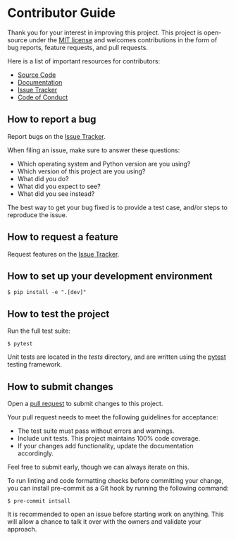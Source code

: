 # Contributor Guide

Thank you for your interest in improving this project.
This project is open-source under the [MIT license] and
welcomes contributions in the form of bug reports, feature requests, and pull requests.

Here is a list of important resources for contributors:

- [Source Code]
- [Documentation]
- [Issue Tracker]
- [Code of Conduct]

[mit license]: https://opensource.org/licenses/MIT
[source code]: https://github.com/21cmfast/py21cmFAST-tools
[documentation]: https://py21cmFAST-tools.readthedocs.io/
[issue tracker]: https://github.com/21cmfast/py21cmFAST-tools/issues

## How to report a bug

Report bugs on the [Issue Tracker].

When filing an issue, make sure to answer these questions:

- Which operating system and Python version are you using?
- Which version of this project are you using?
- What did you do?
- What did you expect to see?
- What did you see instead?

The best way to get your bug fixed is to provide a test case,
and/or steps to reproduce the issue.

## How to request a feature

Request features on the [Issue Tracker].

## How to set up your development environment


```console
$ pip install -e ".[dev]"
```

## How to test the project

Run the full test suite:

```console
$ pytest
```

Unit tests are located in the _tests_ directory,
and are written using the [pytest] testing framework.

[pytest]: https://pytest.readthedocs.io/

## How to submit changes

Open a [pull request] to submit changes to this project.

Your pull request needs to meet the following guidelines for acceptance:

- The test suite must pass without errors and warnings.
- Include unit tests. This project maintains 100% code coverage.
- If your changes add functionality, update the documentation accordingly.

Feel free to submit early, though we can always iterate on this.

To run linting and code formatting checks before committing your change, you can install pre-commit as a Git hook by running the following command:

```console
$ pre-commit intsall
```

It is recommended to open an issue before starting work on anything.
This will allow a chance to talk it over with the owners and validate your approach.

[pull request]: https://github.com/21cmfast/py21cmFAST-tools/pulls

<!-- github-only -->

[code of conduct]: CODE_OF_CONDUCT.md
